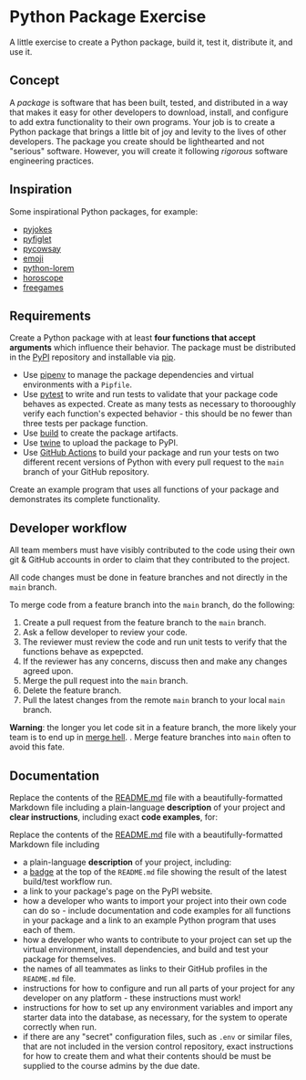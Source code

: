 # Python Package Exercise

A little exercise to create a Python package, build it, test it, distribute it, and use it.

## Concept

A _package_ is software that has been built, tested, and distributed in a way that makes it easy for other developers to download, install, and configure to add extra functionality to their own programs. Your job is to create a Python package that brings a little bit of joy and levity to the lives of other developers. The package you create should be lighthearted and not "serious" software. However, you will create it following _rigorous_ software engineering practices.

## Inspiration

Some inspirational Python packages, for example:

- [pyjokes](https://pypi.org/project/pyjokes/)
- [pyfiglet](https://github.com/pwaller/pyfiglet)
- [pycowsay](https://pypi.org/project/pycowsay/)
- [emoji](https://pypi.org/project/emoji/)
- [python-lorem](https://pypi.org/project/python-lorem/)
- [horoscope](https://pypi.org/project/horoscope/)
- [freegames](https://pypi.org/project/freegames/)

## Requirements

Create a Python package with at least **four functions that accept arguments** which influence their behavior. The package must be distributed in the [PyPI](https://pypi.org/) repository and installable via [pip](https://pypi.org/project/pip/).

- Use [pipenv](https://packaging.python.org/en/latest/tutorials/managing-dependencies/) to manage the package dependencies and virtual environments with a `Pipfile`.
- Use [pytest](https://docs.pytest.org/en/latest/) to write and run tests to validate that your package code behaves as expected. Create as many tests as necessary to thorooughly verify each function's expected behavior - this should be no fewer than three tests per package function.
- Use [build](https://pypa-build.readthedocs.io/en/stable/index.html) to create the package artifacts.
- Use [twine](https://pypi.org/project/twine/) to upload the package to PyPI.
- Use [GitHub Actions](https://github.com/actions) to build your package and run your tests on two different recent versions of Python with every pull request to the `main` branch of your GitHub repository.

Create an example program that uses all functions of your package and demonstrates its complete functionality.

## Developer workflow

All team members must have visibly contributed to the code using their own git & GitHub accounts in order to claim that they contributed to the project.

All code changes must be done in feature branches and not directly in the `main` branch.

To merge code from a feature branch into the `main` branch, do the following:

1. Create a pull request from the feature branch to the `main` branch.
1. Ask a fellow developer to review your code.
1. The reviewer must review the code and run unit tests to verify that the functions behave as expepcted.
1. If the reviewer has any concerns, discuss then and make any changes agreed upon.
1. Merge the pull request into the `main` branch.
1. Delete the feature branch.
1. Pull the latest changes from the remote `main` branch to your local `main` branch.

**Warning**: the longer you let code sit in a feature branch, the more likely your team is to end up in [merge hell](https://en.wikipedia.org/wiki/Merge_hell). . Merge feature branches into `main` often to avoid this fate.

## Documentation

Replace the contents of the [README.md](./README.md) file with a beautifully-formatted Markdown file including a plain-language **description** of your project and **clear instructions**, including exact **code examples**, for:

Replace the contents of the [README.md](./README.md) file with a beautifully-formatted Markdown file including

- a plain-language **description** of your project, including:
- a [badge](https://docs.github.com/en/actions/monitoring-and-troubleshooting-workflows/adding-a-workflow-status-badge) at the top of the `README.md` file showing the result of the latest build/test workflow run.
- a link to your package's page on the PyPI website.
- how a developer who wants to import your project into their own code can do so - include documentation and code examples for all functions in your package and a link to an example Python program that uses each of them.
- how a developer who wants to contribute to your project can set up the virtual environment, install dependencies, and build and test your package for themselves.
- the names of all teammates as links to their GitHub profiles in the `README.md` file.
- instructions for how to configure and run all parts of your project for any developer on any platform - these instructions must work!
- instructions for how to set up any environment variables and import any starter data into the database, as necessary, for the system to operate correctly when run.
- if there are any "secret" configuration files, such as `.env` or similar files, that are not included in the version control repository, exact instructions for how to create them and what their contents should be must be supplied to the course admins by the due date.
